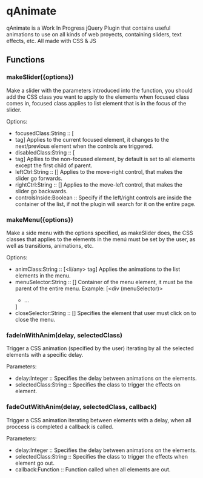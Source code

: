 # qAnimate
qAnimate is a Work In Progress jQuery Plugin that contains useful animations to use on all kinds of web proyects, containing sliders, text effects, etc. All made with CSS & JS

## Functions

### makeSlider({options})

Make a slider with the parameters introduced into the function, you should add the CSS class you want to apply to the
elements when focused class comes in, focused class applies to list element that is in the focus of the slider.

Options: 

- focusedClass:String :: [<li> tag] Applies to the current focused element, it changes to the next/previous element when the controls are triggered.
- disabledClass:String :: [<li> tag] Apllies to the non-focused element, by default is set to all elements except the first child of parent.
- leftCtrl:String :: [<any>] Applies to the move-right control, that makes the slider go forwards.
- rightCtrl:String :: [<any>] Applies to the move-left control, that makes the slider go backwards.
- controlsInside:Boolean :: Specify if the left/right controls are inside the container of the list, if not the plugin will search for it on the entire page.

### makeMenu({options})

Make a side menu with the options specified, as makeSlider does, the CSS classes that applies to the elements in the menú must be set by the user, as well as transitions, animations, etc.

Options:

- animClass:String :: [<li/any> tag] Applies the animations to the list elements in the menu.
- menuSelector:String :: [<any>] Container of the menu element, it must be the parent of the entire menu. Example: [<div (menuSelector)> <ul> <li> ... </ul> </div>]
- closeSelector:String :: [<any>] Specifies the element that user must click on to close the menu.

### fadeInWithAnim(delay, selectedClass)

Trigger a CSS animation (specified by the user) iterating by all the selected elements with a specific delay.

Parameters:
	
- delay:Integer :: Specifies the delay between animations on the elements.
- selectedClass:String :: Specifies the class to trigger the effects on element.

### fadeOutWithAnim(delay, selectedClass, callback)

Trigger a CSS animation iterating between elements with a delay, when all proccess is completed a callback is called.

Parameters:

- delay:Integer :: Specifies the delay between animations on the elements.
- selectedClass:String :: Specifies the class to trigger the effects when element go out.
- callback:Function :: Function called when all elements are out.
